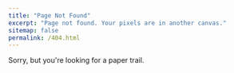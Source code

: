 ```yaml
---
title: "Page Not Found"
excerpt: "Page not found. Your pixels are in another canvas."
sitemap: false
permalink: /404.html
---
```


Sorry, but you're looking for a paper trail.
